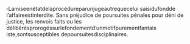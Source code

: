 ‐Lamiseenétatdelaprocédureparunjugeautrequecelui saisidufondde l’affaireestinterdite.
Sans préjudice de poursuites pénales pour déni de justice, les renvois faits ou les délibérésprorogéssurlefondementd’unmotifpurementfantais iste,sontsusceptibles depoursuitesdisciplinaires.